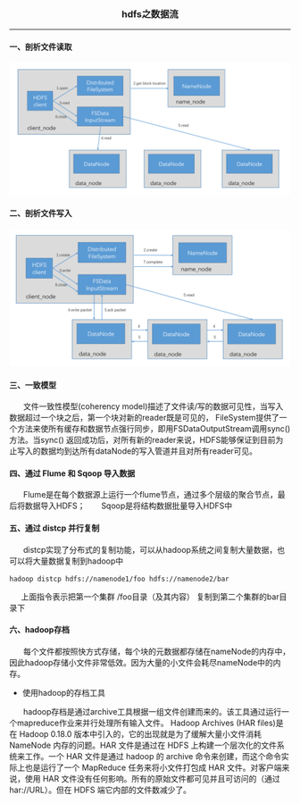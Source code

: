 ### <p align="center">hdfs之数据流</p>

---

#### 一、剖析文件读取

![](imgs/study-2/s-2-1.jpg)

#### 二、剖析文件写入

![](imgs/study-2/s-2-2.jpg)

#### 三、一致模型
&ensp;&ensp;&ensp; 文件一致性模型(coherency model)描述了文件读/写的数据可见性，当写入数据超过一个块之后，第一个块对新的reader既是可见的，
FileSystem提供了一个方法来使所有缓存和数据节点强行同步，即用FSDataOutputStream调用sync() 方法。当sync() 返回成功后，对所有新的reader来说，HDFS能够保证到目前为止写入的数据均到达所有dataNode的写入管道并且对所有reader可见。
#### 四、通过 Flume 和 Sqoop 导入数据
&ensp;&ensp;&ensp; Flume是在每个数据源上运行一个flume节点，通过多个层级的聚合节点，最后将数据导入HDFS；
&ensp;&ensp;&ensp; Sqoop是将结构数据批量导入HDFS中

#### 五、通过 distcp 并行复制
&ensp;&ensp;&ensp; distcp实现了分布式的复制功能，可以从hadoop系统之间复制大量数据，也可以将大量数据复制到hadoop中

    hadoop distcp hdfs://namenode1/foo hdfs://namenode2/bar 
    
&ensp;&ensp;&ensp;上面指令表示把第一个集群 /foo目录（及其内容） 复制到第二个集群的bar目录下 

#### 六、hadoop存档
&ensp;&ensp;&ensp; 每个文件都按照快方式存储，每个块的元数据都存储在nameNode的内存中，因此hadoop存储小文件非常低效。因为大量的小文件会耗尽nameNode中的内存。

- 使用hadoop的存档工具

&ensp;&ensp;&ensp;
    hadoop存档是通过archive工具根据一组文件创建而来的。该工具通过运行一个mapreduce作业来并行处理所有输入文件。
    Hadoop Archives (HAR files)是在 Hadoop 0.18.0 版本中引入的，它的出现就是为了缓解大量小文件消耗 NameNode 内存的问题。HAR 文件是通过在 HDFS 上构建一个层次化的文件系统来工作。一个 HAR 文件是通过 hadoop 的 archive 命令来创建，而这个命令实 际上也是运行了一个 MapReduce 任务来将小文件打包成 HAR 文件。对客户端来说，使用 HAR 文件没有任何影响。所有的原始文件都可见并且可访问的（通过 har://URL）。但在 HDFS 端它内部的文件数减少了。
  